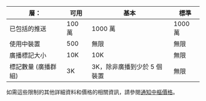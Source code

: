 
| 層： | 可用 | 基本 | 標準 |
|----|----|----|----|
| 已包括的推送 | 100 萬 | 1000 萬 | 1000 萬 |
| 使用中裝置 | 500 | 無限 | 無限 |
| 廣播標記大小 | 10K | 10K | 無限 |
| 標記數量 (廣播群組) | 3K | 3K，除非廣播到少於 5 個裝置 | 無限 |

如需這些限制的其他詳細資料和價格的相關資訊，請參閱[通知中樞價格](http://azure.microsoft.com/pricing/details/notification-hubs/)。

<!---HONumber=August15_HO9-->